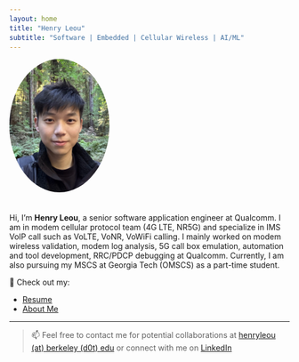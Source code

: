 ```yaml
---
layout: home
title: "Henry Leou"
subtitle: "Software | Embedded | Cellular Wireless | AI/ML"
---
```

<img src="/assets/img/henry.jpg" alt="Henry Leou" style="width:180px; border-radius:50%; margin-bottom:20px;" />

Hi, I’m **Henry Leou**, a senior software application engineer at Qualcomm. I am in modem cellular protocol team (4G LTE, NR5G) and specialize in IMS VoIP call such as VoLTE, VoNR, VoWiFi calling. I mainly worked on modem wireless validation, modem log analysis, 5G call box emulation, automation and tool development, RRC/PDCP debugging at Qualcomm. Currently, I am also pursuing my MSCS at Georgia Tech (OMSCS) as a part-time student.

🔧 Check out my:

<!-- - [Projects](/projects/) -->
- [Resume](/resume/)
- [About Me](/aboutme/)

---

> 📫 Feel free to contact me for potential collaborations at [henryleou (at) berkeley (d0t) edu](mailto:henryleou@berkeley.com) or connect with me on [LinkedIn](https://www.linkedin.com/in/henry-leou-746731146/)
